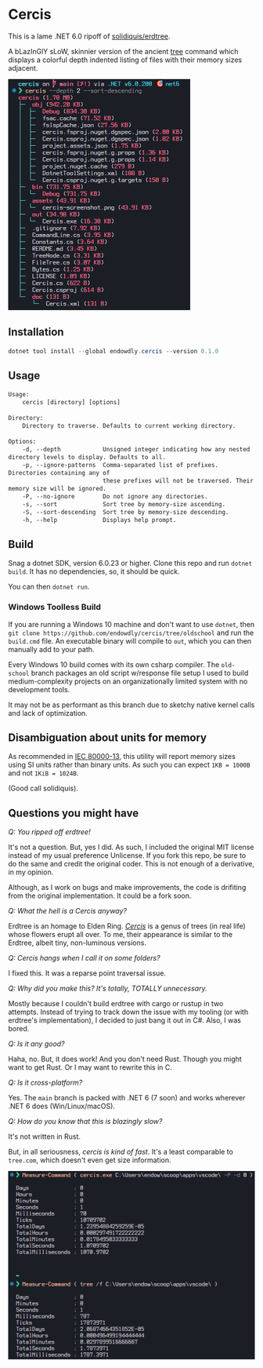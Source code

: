 # Cercis

This is a lame .NET 6.0 ripoff of [solidiquis/erdtree](https://github.com/solidiquis/erdtree).

A bLazInGlY sLoW, skinnier version of the ancient [tree](https://en.wikipedia.org/wiki/Tree_(command)) command which displays a colorful depth indented listing of files
with their memory sizes adjacent.

![Cercis Screenshot](assets/cercis-screenshot.png)

## Installation

```powershell
dotnet tool install --global endowdly.cercis --version 0.1.0 
```

## Usage

```text
Usage:
    cercis [directory] [options]

Directory:
    Directory to traverse. Defaults to current working directory.

Options:
    -d, --depth            Unsigned integer indicating how any nested directory levels to display. Defaults to all.
    -p, --ignore-patterns  Comma-separated list of prefixes. Directories containing any of
                           these prefixes will not be traversed. Their memory size will be ignored.
    -P, --no-ignore        Do not ignore any directories.
    -s, --sort             Sort tree by memory-size ascending.
    -S, --sort-descending  Sort tree by memory-size descending.
    -h, --help             Displays help prompt.

```

## Build

Snag a dotnet SDK, version 6.0.23 or higher.
Clone this repo and run `dotnet build`.
It has no dependencies, so, it should be quick.

You can then `dotnet run`.

### Windows Toolless Build

If you are running a Windows 10 machine and don't want to use `dotnet`, then `git clone https://github.com/endowdly/cercis/tree/oldschool` and run the `build.cmd` file.
An executable binary will compile to `out`, which you can then manually add to your path.

Every Windows 10 build comes with its own csharp compiler. 
The `old-school` branch packages an old script w/response file setup I used to build medium-complexity projects on an organizationally limited system with no development tools. 

It may not be as performant as this branch due to sketchy native kernel calls and lack of optimization.

## Disambiguation about units for memory

As recommended in [IEC 80000-13](https://en.wikipedia.org/wiki/ISO/IEC_80000#cite_note-80000-13:2008-14), this utility will report memory sizes
using SI units rather than binary units. As such you can expect `1KB = 1000B` and not `1KiB = 1024B`.

(Good call solidiquis).

## Questions you might have

_Q: You ripped off erdtree!_

It's not a question.
But, yes I did.
As such, I included the original MIT license instead of my usual preference Unlicense.
If you fork this repo, be sure to do the same and credit the original coder.
This is not enough of a derivative, in my opinion.

Although, as I work on bugs and make improvements, the code is drifiting from the original implementation. 
It could be a fork soon.

_Q: What the hell is a Cercis anyway?_

Erdtree is an homage to Elden Ring.
[_Cercis_](https://en.wikipedia.org/wiki/Cercis) is a genus of trees (in real life) whose flowers erupt all over.
To me, their appearance is similar to the Erdtree, albeit tiny, non-luminous versions.

_Q: Cercis hangs when I call it on some folders?_

I fixed this. It was a reparse point traversal issue.

_Q: Why did you make this? It's totally, TOTALLY unnecessary._

Mostly because I couldn't build erdtree with cargo or rustup in two attempts.
Instead of trying to track down the issue with my tooling (or with erdtree's implementation), I decided to just bang it out in C#.
Also, I was bored.

_Q: Is it any good?_

Haha, no.
But, it does work!
And you don't need Rust.
Though you might want to get Rust.
Or I may want to rewrite this in C.

_Q: Is it cross-platform?_

Yes.
The `main` branch is packed with .NET 6 (7 soon) and works wherever .NET 6 does (Win/Linux/macOS).

_Q: How do you know that this is blazingly slow?_

It's not written in Rust.

But, in all seriousness, _cercis is kind of fast_. 
It's a least comparable to `tree.com`, which doesn't even get size information.

![Not a Benchmark](assets/cercis-not-a-benchmark.png)
